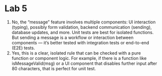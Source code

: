 # Lab 5
1. No, the “message” feature involves multiple components: UI interaction (typing), possibly form validation, backend communication (sending), database updates, and more. Unit tests are best for isolated functions. But sending a message is a workflow or interaction between components — it’s better tested with integration tests or end-to-end (E2E) tests.
2. Yes, this is a clear, isolated rule that can be checked with a pure function or component logic. For example, if there is a function like isMessageValid(msg) or a UI component that disables further input after 80 characters, that is perfect for unit test.
